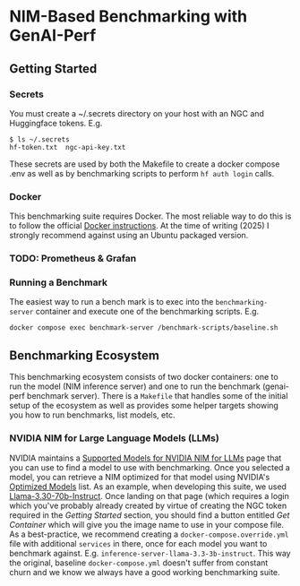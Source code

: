 # NIM-Based Benchmarking with GenAI-Perf

## Getting Started

### Secrets

You must create a ~/.secrets directory on your host with an NGC and Huggingface tokens.  E.g.

```
$ ls ~/.secrets
hf-token.txt  ngc-api-key.txt
```

These secrets are used by both the Makefile to create a docker compose .env as well as by benchmarking scripts to perform `hf auth login` calls.

### Docker

This benchmarking suite requires Docker.  The most reliable way to do this is to follow the official [Docker instructions](https://docs.docker.com/engine/install/ubuntu/).  At the time of writing (2025) I strongly recommend against using an Ubuntu packaged version.

### TODO: Prometheus & Grafan

### Running a Benchmark

The easiest way to run a bench mark is to exec into the `benchmarking-server` container and execute one of the benchmarking scripts.  E.g.

`docker compose exec benchmark-server /benchmark-scripts/baseline.sh`

## Benchmarking Ecosystem

This benchmarking ecosystem consists of two docker containers: one to run the model (NIM inference server) and one to run the benchmark (genai-perf benchmark server).  There is a `Makefile` that handles some of the initial setup of the ecosystem as well as provides some helper targets showing you how to run benchmarks, list models, etc.

### NVIDIA NIM for Large Language Models (LLMs)

NVIDIA maintains a [Supported Models for NVIDIA NIM for LLMs](https://docs.nvidia.com/nim/large-language-models/latest/supported-models.html) page that you can use to find a model to use with benchmarking.  Once you selected a model, you can retrieve a NIM optimized for that model using NVIDIA's [Optimized Models](https://docs.nvidia.com/nim/large-language-models/latest/supported-models.html#optimized-models) list.  As an example, when developing this suite, we used [Llama-3.30-70b-Instruct](https://catalog.ngc.nvidia.com/orgs/nim/teams/meta/containers/llama-3.3-70b-instruct).  Once landing on that page (which requires a login which you've probably already created by virtue of creating the NGC token required in the *Getting Started* section, you should find a button entitled *Get Container* which will give you the image name to use in your compose file.  As a best-practice, we recommend creating a `docker-compose.override.yml` file with additional `services` in there, once for each model you want to benchmark against.  E.g. `inference-server-llama-3.3-3b-instruct`.  This way the original, baseline `docker-compose.yml` doesn't suffer from constant churn and we know we always have a good working benchmarking suite.

